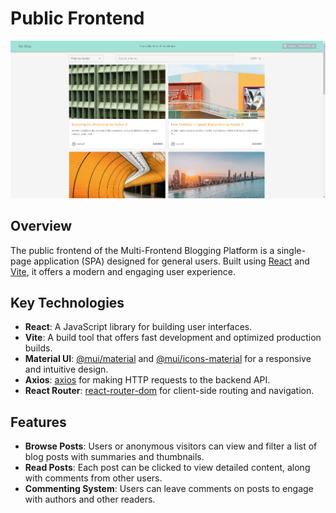 # Public Frontend

![alt text](screenshots/Public-1.png)

## Overview

The public frontend of the Multi-Frontend Blogging Platform is a single-page application (SPA) designed for general users. Built using [React](https://reactjs.org/) and [Vite](https://vitejs.dev/), it offers a modern and engaging user experience.

## Key Technologies

- **React**: A JavaScript library for building user interfaces.
- **Vite**: A build tool that offers fast development and optimized production builds.
- **Material UI**: [@mui/material](https://mui.com/material-ui/) and [@mui/icons-material](https://mui.com/material-ui/icons/) for a responsive and intuitive design.
- **Axios**: [axios](https://axios-http.com/) for making HTTP requests to the backend API.
- **React Router**: [react-router-dom](https://reactrouter.com/) for client-side routing and navigation.

## Features

- **Browse Posts**: Users or anonymous visitors can view and filter a list of blog posts with summaries and thumbnails.
- **Read Posts**: Each post can be clicked to view detailed content, along with comments from other users.
- **Commenting System**: Users can leave comments on posts to engage with authors and other readers.
